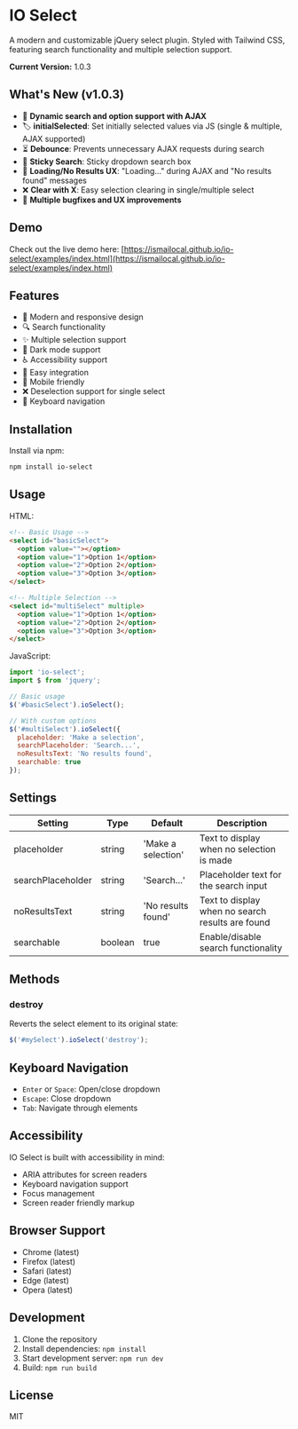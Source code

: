 # IO Select

A modern and customizable jQuery select plugin. Styled with Tailwind CSS, featuring search functionality and multiple selection support.

**Current Version:** 1.0.3

## What's New (v1.0.3)

- 🚀 **Dynamic search and option support with AJAX**
- 🏷️ **initialSelected**: Set initially selected values via JS (single & multiple, AJAX supported)
- ⏳ **Debounce**: Prevents unnecessary AJAX requests during search
- 📌 **Sticky Search**: Sticky dropdown search box
- 🔄 **Loading/No Results UX**: "Loading..." during AJAX and "No results found" messages
- ❌ **Clear with X**: Easy selection clearing in single/multiple select
- 🐞 **Multiple bugfixes and UX improvements**

## Demo

Check out the live demo here: [https://ismailocal.github.io/io-select/examples/index.html](https://ismailocal.github.io/io-select/examples/index.html)

## Features

- 🎨 Modern and responsive design
- 🔍 Search functionality
- ✨ Multiple selection support
- 🌙 Dark mode support
- ♿ Accessibility support
- 🎯 Easy integration
- 📱 Mobile friendly
- ❌ Deselection support for single select
- 🔄 Keyboard navigation

## Installation

Install via npm:

```bash
npm install io-select
```

## Usage

HTML:
```html
<!-- Basic Usage -->
<select id="basicSelect">
  <option value=""></option>
  <option value="1">Option 1</option>
  <option value="2">Option 2</option>
  <option value="3">Option 3</option>
</select>

<!-- Multiple Selection -->
<select id="multiSelect" multiple>
  <option value="1">Option 1</option>
  <option value="2">Option 2</option>
  <option value="3">Option 3</option>
</select>
```

JavaScript:
```javascript
import 'io-select';
import $ from 'jquery';

// Basic usage
$('#basicSelect').ioSelect();

// With custom options
$('#multiSelect').ioSelect({
  placeholder: 'Make a selection',
  searchPlaceholder: 'Search...',
  noResultsText: 'No results found',
  searchable: true
});
```

## Settings

| Setting | Type | Default | Description |
|---------|------|---------|-------------|
| placeholder | string | 'Make a selection' | Text to display when no selection is made |
| searchPlaceholder | string | 'Search...' | Placeholder text for the search input |
| noResultsText | string | 'No results found' | Text to display when no search results are found |
| searchable | boolean | true | Enable/disable search functionality |

## Methods

### destroy
Reverts the select element to its original state:

```javascript
$('#mySelect').ioSelect('destroy');
```

## Keyboard Navigation

- `Enter` or `Space`: Open/close dropdown
- `Escape`: Close dropdown
- `Tab`: Navigate through elements

## Accessibility

IO Select is built with accessibility in mind:
- ARIA attributes for screen readers
- Keyboard navigation support
- Focus management
- Screen reader friendly markup

## Browser Support

- Chrome (latest)
- Firefox (latest)
- Safari (latest)
- Edge (latest)
- Opera (latest)

## Development

1. Clone the repository
2. Install dependencies: `npm install`
3. Start development server: `npm run dev`
4. Build: `npm run build`

## License

MIT 